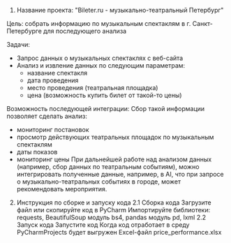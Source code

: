 1. Название проекта: "Bileter.ru - музыкально-театральный Петербург"
   
Цель: собрать информацию по музыкальным спектаклям в г. Санкт-Петербурге для последующего анализа

Задачи:
* Запрос данных о музыкальных спектаклях с веб-сайта
* Анализ и извление данных по следующим параметрам:
   - название спектакля
   - дата проведения
   - место проведения (театральная площадка)
   - цена (возможность купить билет от такой-то цены)
  
Возможность последующей интеграции:
Сбор такой информации позволяет сделать анализ:
- мониторинг постановок
- просмотр действующих театральных площадок по музыкальным спектаклям
- даты показов
- мониторинг цены
При дальнейшей работе над анализом данных (например, сбор данных по театральным событиям), можно интегрировать полученные данные,
например, в AI, что при запросе о музыкально-театральных событиях в городе, может рекомендовать мероприятия. 

2. Инструкция по сборке и запуску кода
   2.1 Сборка кода
   Загрузите файл или скопируйте код в PyCharm
   Импортируйте библиотеки: requests, BeautifulSoup модуль bs4, pandas модуль pd, lxml
   2.2 Запуск кода
   Запустите код
   Когда код отработает в среду PyCharmProjects будет выгружен Excel-файл price_performance.xlsx
 

   


